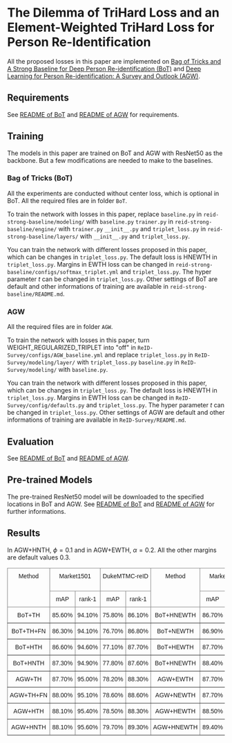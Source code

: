 # The Dilemma of TriHard Loss and an Element-Weighted TriHard Loss for Person Re-Identification

All the proposed losses in this paper are implemented on [Bag of Tricks and A Strong Baseline for Deep Person Re-identification (BoT)](https://github.com/michuanhaohao/reid-strong-baseline) and [Deep Learning for Person Re-identification: A Survey and Outlook (AGW)](https://github.com/mangye16/ReID-Survey).


## Requirements
See [README of BoT](https://github.com/michuanhaohao/reid-strong-baseline/blob/master/README.md) and [README of AGW](https://github.com/mangye16/ReID-Survey/blob/master/README.md) for requirements.


## Training

The models in this paper are trained on BoT and AGW with ResNet50 as the backbone. But a few modifications are needed to make to the baselines.
### Bag of Tricks (BoT)
All the experiments are conducted without center loss, which is optional in BoT.
All the required files are in folder `BoT`.

To train the network with losses in this paper, replace
`baseline.py` in `reid-strong-baseline/modeling/` with `baseline.py`
`trainer.py` in `reid-strong-baseline/engine/` with `trainer.py`
`__init__.py` and `triplet_loss.py` in `reid-strong-baseline/layers/` with `__init__.py` and `triplet_loss.py`.

You can train the network with different losses proposed in this paper, which can be changes in `triplet_loss.py`. The default loss is HNEWTH in `triplet_loss.py`.
Margins in EWTH loss can be changed in `reid-strong-baseline/configs/softmax_triplet.yml` and `triplet_loss.py`.
The hyper parameter $t$ can be changed in `triplet_loss.py`.
Other settings of BoT are default and other informations of training are available in `reid-strong-baseline/README.md`.

### AGW
All the required files are in folder `AGW`.

To train the network with losses in this paper, turn WEIGHT_REGULARIZED_TRIPLET into "off" in  `ReID-Survey/configs/AGW_baseline.yml` and replace
`triplet_loss.py` in `ReID-Survey/modeling/layer/` with `triplet_loss.py`
`baseline.py` in `ReID-Survey/modeling/` with `baseline.py`.

You can train the network with different losses proposed in this paper, which can be changes in `triplet_loss.py`. The default loss is HNEWTH in `triplet_loss.py`.
Margins in EWTH loss can be changed in `ReID-Survey/config/defaults.py` and `triplet_loss.py`.
The hyper parameter $t$ can be changed in `triplet_loss.py`.
Other settings of AGW are default and other informations of training are available in `ReID-Survey/README.md`.

## Evaluation

See [README of BoT](https://github.com/michuanhaohao/reid-strong-baseline/blob/master/README.md) and [README of AGW](https://github.com/mangye16/ReID-Survey/blob/master/README.md).

## Pre-trained Models
The pre-trained ResNet50 model will be downloaded to the specified locations in  BoT and AGW. See [README of BoT](https://github.com/michuanhaohao/reid-strong-baseline/blob/master/README.md) and [README of AGW](https://github.com/mangye16/ReID-Survey/blob/master/README.md) for further informations.

## Results
In AGW+HNTH, $\phi=0.1$ and in AGW+EWTH, $\alpha=0.2$.
All the other margins are default values 0.3.
<style type="text/css">
.tg  {border-collapse:collapse;border-spacing:0;}
.tg td{border-color:black;border-style:solid;border-width:1px;font-family:Arial, sans-serif;font-size:14px;
  overflow:hidden;padding:10px 5px;word-break:normal;}
.tg th{border-color:black;border-style:solid;border-width:1px;font-family:Arial, sans-serif;font-size:14px;
  font-weight:normal;overflow:hidden;padding:10px 5px;word-break:normal;}
.tg .tg-c3ow{border-color:inherit;text-align:center;vertical-align:top}
</style>
<table class="tg">
<thead>
  <tr>
    <th class="tg-c3ow" rowspan="2">Method</th>
    <th class="tg-c3ow" colspan="2">Market1501</th>
    <th class="tg-c3ow" colspan="2">DukeMTMC-reID</th>
    <th class="tg-c3ow" rowspan="2">Method</th>
    <th class="tg-c3ow" colspan="2">Market1501</th>
    <th class="tg-c3ow" colspan="2">DukeMTMC-ReID</th>
  </tr>
  <tr>
    <td class="tg-c3ow">mAP</td>
    <td class="tg-c3ow">rank-1</td>
    <td class="tg-c3ow">mAP</td>
    <td class="tg-c3ow">rank-1</td>
    <td class="tg-c3ow">mAP</td>
    <td class="tg-c3ow">rank-1</td>
    <td class="tg-c3ow">mAP</td>
    <td class="tg-c3ow">rank-1</td>
  </tr>
</thead>
<tbody>
  <tr>
    <td class="tg-c3ow">BoT+TH</td>
    <td class="tg-c3ow">85.60%</td>
    <td class="tg-c3ow">94.10%</td>
    <td class="tg-c3ow">75.80%</td>
    <td class="tg-c3ow">86.10%</td>
    <td class="tg-c3ow">BoT+HNEWTH</td>
    <td class="tg-c3ow">86.70%</td>
    <td class="tg-c3ow">94.90%</td>
    <td class="tg-c3ow">76.50%</td>
    <td class="tg-c3ow">86.80%</td>
  </tr>
  <tr>
    <td class="tg-c3ow">BoT+TH+FN</td>
    <td class="tg-c3ow">86.30%</td>
    <td class="tg-c3ow">94.10%</td>
    <td class="tg-c3ow">76.70%</td>
    <td class="tg-c3ow">86.80%</td>
    <td class="tg-c3ow">BoT+NEWTH</td>
    <td class="tg-c3ow">86.90%</td>
    <td class="tg-c3ow">94.60%</td>
    <td class="tg-c3ow">76.80%</td>
    <td class="tg-c3ow">87.40%</td>
  </tr>
  <tr>
    <td class="tg-c3ow">BoT+HTH</td>
    <td class="tg-c3ow">86.60%</td>
    <td class="tg-c3ow">94.60%</td>
    <td class="tg-c3ow">77.10%</td>
    <td class="tg-c3ow">87.70%</td>
    <td class="tg-c3ow">BoT+HEWTH</td>
    <td class="tg-c3ow">87.70%</td>
    <td class="tg-c3ow">95.00%</td>
    <td class="tg-c3ow">77.80%</td>
    <td class="tg-c3ow">88.40%</td>
  </tr>
  <tr>
    <td class="tg-c3ow">BoT+HNTH</td>
    <td class="tg-c3ow">87.30%</td>
    <td class="tg-c3ow">94.90%</td>
    <td class="tg-c3ow">77.80%</td>
    <td class="tg-c3ow">87.60%</td>
    <td class="tg-c3ow">BoT+HNEWTH</td>
    <td class="tg-c3ow">88.40%</td>
    <td class="tg-c3ow">95.10%</td>
    <td class="tg-c3ow">78.80%</td>
    <td class="tg-c3ow">88.60%</td>
  </tr>
  <tr>
    <td class="tg-c3ow">AGW+TH</td>
    <td class="tg-c3ow">87.70%</td>
    <td class="tg-c3ow">95.00%</td>
    <td class="tg-c3ow">78.20%</td>
    <td class="tg-c3ow">88.30%</td>
    <td class="tg-c3ow">AGW+EWTH</td>
    <td class="tg-c3ow">87.70%</td>
    <td class="tg-c3ow">95.30%</td>
    <td class="tg-c3ow">78.50%</td>
    <td class="tg-c3ow">88.70%</td>
  </tr>
  <tr>
    <td class="tg-c3ow">AGW+TH+FN</td>
    <td class="tg-c3ow">88.00%</td>
    <td class="tg-c3ow">95.10%</td>
    <td class="tg-c3ow">78.60%</td>
    <td class="tg-c3ow">88.60%</td>
    <td class="tg-c3ow">AGW+NEWTH</td>
    <td class="tg-c3ow">87.70%</td>
    <td class="tg-c3ow">95.00%</td>
    <td class="tg-c3ow">78.50%</td>
    <td class="tg-c3ow">88.40%</td>
  </tr>
  <tr>
    <td class="tg-c3ow">AGW+HTH</td>
    <td class="tg-c3ow">88.10%</td>
    <td class="tg-c3ow">95.40%</td>
    <td class="tg-c3ow">78.50%</td>
    <td class="tg-c3ow">88.30%</td>
    <td class="tg-c3ow">AGW+HEWTH</td>
    <td class="tg-c3ow">88.50%</td>
    <td class="tg-c3ow">95.40%</td>
    <td class="tg-c3ow">78.90%</td>
    <td class="tg-c3ow">89.70%</td>
  </tr>
  <tr>
    <td class="tg-c3ow">AGW+HNTH</td>
    <td class="tg-c3ow">88.10%</td>
    <td class="tg-c3ow">95.60%</td>
    <td class="tg-c3ow">79.70%</td>
    <td class="tg-c3ow">89.30%</td>
    <td class="tg-c3ow">AGW+HNEWTH</td>
    <td class="tg-c3ow">89.40%</td>
    <td class="tg-c3ow">95.60%</td>
    <td class="tg-c3ow">80.50%</td>
    <td class="tg-c3ow">90.50%</td>
  </tr>
</tbody>
</table>

